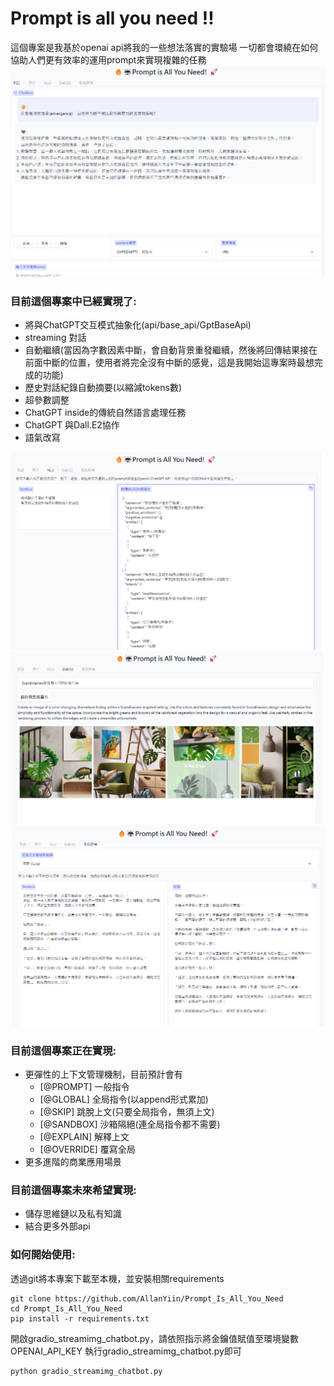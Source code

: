 # Prompt is all you need !! #  

這個專案是我基於openai api將我的一些想法落實的實驗場
一切都會環繞在如何協助人們更有效率的運用prompt來實現複雜的任務
![prompt](images/ui_1.png)

### 目前這個專案中已經實現了: ###
* 將與ChatGPT交互模式抽象化(api/base_api/GptBaseApi)
* streaming 對話
* 自動繼續(當因為字數因素中斷，會自動背景重發繼續，然後將回傳結果接在前面中斷的位置，使用者將完全沒有中斷的感覺，這是我開始這專案時最想完成的功能)
* 歷史對話紀錄自動摘要(以縮減tokens數)
* 超參數調整
* ChatGPT inside的傳統自然語言處理任務
* ChatGPT 與Dall.E2協作
* 語氣改寫

![prompt](images/ui_2.png)
![prompt](images/dalle2_1.png)
![prompt](images/rewrite1.png)

### 目前這個專案正在實現: ###
* 更彈性的上下文管理機制，目前預計會有
    * [@PROMPT] 一般指令
    * [@GLOBAL] 全局指令(以append形式累加)
    * [@SKIP] 跳脫上文(只要全局指令，無須上文)
    * [@SANDBOX] 沙箱隔絕(連全局指令都不需要)
    * [@EXPLAIN] 解釋上文
    * [@OVERRIDE] 覆寫全局
* 更多進階的商業應用場景

### 目前這個專案未來希望實現: ###
* 儲存思維鏈以及私有知識
* 結合更多外部api

### 如何開始使用: ###
透過git將本專案下載至本機，並安裝相關requirements

    git clone https://github.com/AllanYiin/Prompt_Is_All_You_Need
    cd Prompt_Is_All_You_Need
    pip install -r requirements.txt

開啟gradio_streamimg_chatbot.py，請依照指示將金鑰值賦值至環境變數OPENAI_API_KEY
執行gradio_streamimg_chatbot.py即可

    python gradio_streamimg_chatbot.py
